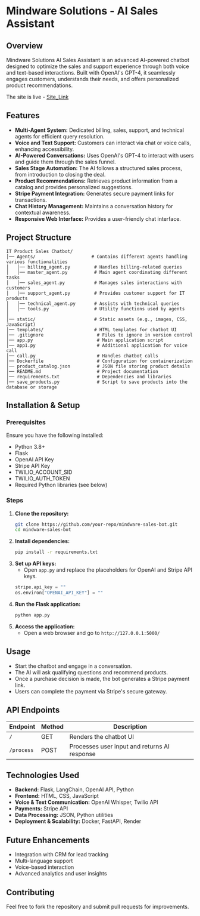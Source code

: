 # Mindware Solutions - AI Sales Assistant

## Overview
Mindware Solutions AI Sales Assistant is an advanced AI-powered chatbot designed to optimize the sales and support experience through both voice and text-based interactions. Built with OpenAI's GPT-4, it seamlessly engages customers, understands their needs, and offers personalized product recommendations.

The site is live - [Site_Link](https://ai-sales-bot-c4ks.onrender.com/)

## Features
- **Multi-Agent System:** Dedicated billing, sales, support, and technical agents for efficient query resolution.
- **Voice and Text Support:** Customers can interact via chat or voice calls, enhancing accessibility.
- **AI-Powered Conversations:** Uses OpenAI's GPT-4 to interact with users and guide them through the sales funnel.
- **Sales Stage Automation:** The AI follows a structured sales process, from introduction to closing the deal.
- **Product Recommendations:** Retrieves product information from a catalog and provides personalized suggestions.
- **Stripe Payment Integration:** Generates secure payment links for transactions.
- **Chat History Management:** Maintains a conversation history for contextual awareness.
- **Responsive Web Interface:** Provides a user-friendly chat interface.

## Project Structure
```
IT Product Sales Chatbot/
│── Agents/                     # Contains different agents handling various functionalities
│   │── billing_agent.py         # Handles billing-related queries
│   │── master_agent.py          # Main agent coordinating different tasks
│   │── sales_agent.py           # Manages sales interactions with customers
│   │── support_agent.py         # Provides customer support for IT products
│   │── technical_agent.py       # Assists with technical queries
│   │── tools.py                 # Utility functions used by agents
│
│── static/                      # Static assets (e.g., images, CSS, JavaScript)
│── templates/                   # HTML templates for chatbot UI
│── .gitignore                    # Files to ignore in version control
│── app.py                        # Main application script
│── app1.py                       # Additional application for voice call
│── call.py                       # Handles chatbot calls
│── Dockerfile                    # Configuration for containerization
│── product_catalog.json          # JSON file storing product details
│── README.md                     # Project documentation
│── requirements.txt              # Dependencies and libraries
│── save_products.py              # Script to save products into the database or storage

```

## Installation & Setup
### Prerequisites
Ensure you have the following installed:
- Python 3.8+
- Flask
- OpenAI API Key
- Stripe API Key
- TWILIO_ACCOUNT_SID
- TWILIO_AUTH_TOKEN
- Required Python libraries (see below)

### Steps
1. **Clone the repository:**
   ```bash
   git clone https://github.com/your-repo/mindware-sales-bot.git
   cd mindware-sales-bot
   ```
2. **Install dependencies:**
   ```bash
   pip install -r requirements.txt
   ```
3. **Set up API keys:**
   - Open `app.py` and replace the placeholders for OpenAI and Stripe API keys.
   ```python
   stripe.api_key = ""
   os.environ["OPENAI_API_KEY"] = ""
   ```
4. **Run the Flask application:**
   ```bash
   python app.py
   ```
5. **Access the application:**
   - Open a web browser and go to `http://127.0.0.1:5000/`

## Usage
- Start the chatbot and engage in a conversation.
- The AI will ask qualifying questions and recommend products.
- Once a purchase decision is made, the bot generates a Stripe payment link.
- Users can complete the payment via Stripe's secure gateway.

## API Endpoints
| Endpoint       | Method | Description  |
|---------------|--------|--------------|
| `/`           | GET    | Renders the chatbot UI |
| `/process`    | POST   | Processes user input and returns AI response |

## Technologies Used
- **Backend:** Flask, LangChain, OpenAI API, Python
- **Frontend:** HTML, CSS, JavaScript
- **Voice & Text Communication:** OpenAI Whisper, Twilio API
- **Payments:** Stripe API
- **Data Processing:** JSON, Python utilities
- **Deployment & Scalability:** Docker, FastAPI, Render

## Future Enhancements
- Integration with CRM for lead tracking
- Multi-language support
- Voice-based interaction
- Advanced analytics and user insights

## Contributing
Feel free to fork the repository and submit pull requests for improvements.
